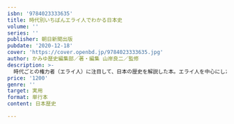 ```yaml
---
isbn: '9784023333635'
title: 時代別いちばんエライ人でわかる日本史
volume: ''
series: ''
publisher: 朝日新聞出版
pubdate: '2020-12-18'
cover: 'https://cover.openbd.jp/9784023333635.jpg'
author: かみゆ歴史編集部／著・編集 山岸良二／監修
description: >-
  時代ごとの権力者（エライ人）に注目して、日本の歴史を解説した本。エライ人を中心にした権力相関図をイラスト図解することで、一目でその時代の権力構造が理解でき、日本の歴史の流れが簡単に、そして深く理解できる。大人の学びなおしにもぴったり。
price: '1200'
genre: ''
target: 実用
format: 単行本
content: 日本歴史

---
```

